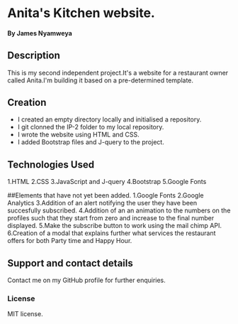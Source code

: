 # Anita's Kitchen website.

#### By **James Nyamweya**

## Description

This is my second independent project.It's a website for a restaurant owner called Anita.I'm building it based on a pre-determined template.

## Creation

* I created an empty directory locally and initialised a repository.
* I git clonned the IP-2 folder to my local repository.
* I wrote the website using HTML and CSS.
* I added Bootstrap files and J-query to the project.


## Technologies Used
1.HTML
2.CSS
3.JavaScript and J-query
4.Bootstrap
5.Google Fonts

##Elements that have not yet been added.
1.Google Fonts
2.Google Analytics
3.Addition of an alert notifying the user they have been succesfully subscribed.
4.Addition of an an animation to the numbers on the profiles such that they start from zero and increase to the final number displayed.
5.Make the subscribe button to work using the mail chimp API.
6.Creation of a modal that explains further what services the  restaurant offers for both Party time and Happy Hour.


## Support and contact details

Contact me on my GitHub profile for further enquiries.

### License

MIT license.
